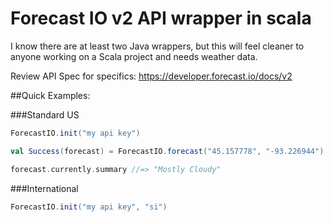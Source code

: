 Forecast IO v2 API wrapper in scala
===================================

I know there are at least two Java wrappers, but this will feel cleaner to anyone working on a Scala project and needs weather data.

Review API Spec for specifics: https://developer.forecast.io/docs/v2

##Quick Examples:

###Standard US

```scala
ForecastIO.init("my api key")

val Success(forecast) = ForecastIO.forecast("45.157778", "-93.226944")

forecast.currently.summary //=> "Mostly Cloudy"
```

###International

```scala
ForecastIO.init("my api key", "si")
```


